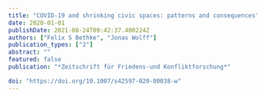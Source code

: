 ```yaml
---
title: "COVID-19 and shrinking civic spaces: patterns and consequences"
date: 2020-01-01
publishDate: 2021-08-24T09:42:37.400224Z
authors: ["Felix S Bethke", "Jonas Wolff"]
publication_types: ["2"]
abstract: ""
featured: false
publication: "*Zeitschrift für Friedens-und Konfliktforschung*"

doi: "https://doi.org/10.1007/s42597-020-00038-w"
---
```


